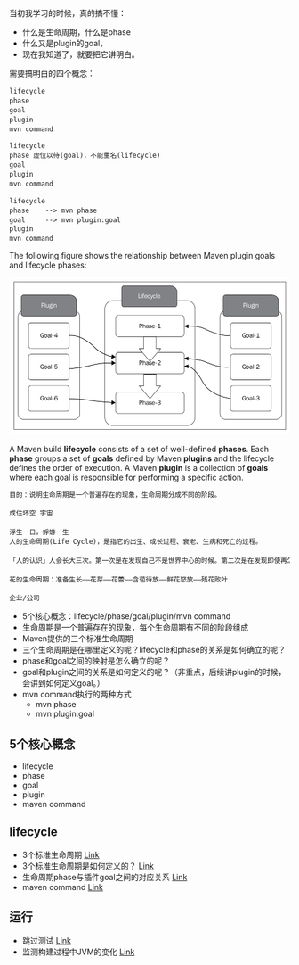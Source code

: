 
当初我学习的时候，真的搞不懂：

- 什么是生命周期，什么是phase
- 什么又是plugin的goal，
- 现在我知道了，就要把它讲明白。

需要搞明白的四个概念：

```txt
lifecycle
phase
goal
plugin
mvn command
```

```txt
lifecycle
phase 虚位以待(goal)，不能重名(lifecycle)
goal
plugin
mvn command
```

```txt
lifecycle
phase    --> mvn phase
goal     --> mvn plugin:goal
plugin
mvn command
```

The following figure shows the relationship between Maven plugin goals and lifecycle phases:

![](images/lifecycle-phase-goal-plugin.png)

A Maven build **lifecycle** consists of a set of well-defined **phases**. 
Each **phase** groups a set of **goals** defined by Maven **plugins** and the lifecycle defines the order of execution.
A Maven **plugin** is a collection of **goals** where each goal is responsible for performing a specific action.

```txt
目的：说明生命周期是一个普遍存在的现象，生命周期分成不同的阶段。

成住坏空 宇宙

浮生一日，蜉蝣一生
人的生命周期(Life Cycle)，是指它的出生、成长过程、衰老、生病和死亡的过程。

「人的认识」人会长大三次。第一次是在发现自己不是世界中心的时候。第二次是在发现即使再怎么努力，终究还是有些事令人无能为力的时候。第三次是在，明知道有些事可能会无能为力，但还是会尽力争取的时候。

花的生命周期：准备生长——花芽——花蕾——含苞待放——鲜花怒放——残花败叶

企业/公司
```

- 5个核心概念：lifecycle/phase/goal/plugin/mvn command
- 生命周期是一个普遍存在的现象，每个生命周期有不同的阶段组成
- Maven提供的三个标准生命周期
- 三个生命周期是在哪里定义的呢？lifecycle和phase的关系是如何确立的呢？
- phase和goal之间的映射是怎么确立的呢？
- goal和plugin之间的关系是如何定义的呢？（非重点，后续讲plugin的时候，会讲到如何定义goal。）
- mvn command执行的两种方式
    - mvn phase
    - mvn plugin:goal


## 5个核心概念

- lifecycle
- phase
- goal
- plugin
- maven command

## lifecycle

- 3个标准生命周期 [Link](standard-lifecycle.md)
- 3个标准生命周期是如何定义的？ [Link](standard-lifecycle-definition.md)
- 生命周期phase与插件goal之间的对应关系 [Link](lifecycle-bindings.md)
- maven command [Link](maven-command.md)

## 运行

- 跳过测试 [Link](skip-test.md)
- 监测构建过程中JVM的变化 [Link](monitor-the-build.md)
